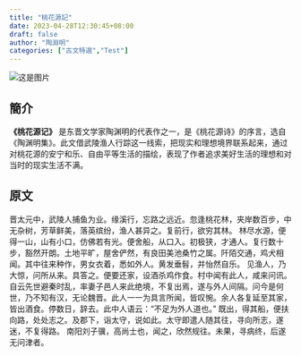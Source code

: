 ```yaml
---
title: "桃花源記"
date: 2023-04-28T12:30:45+08:00
draft: false
author: "陶淵明"
categories: ["古文特選","Test"]
---
```


![这是图片](/images/桃花源記.jpg "Magic Gardens")    
## 簡介   
**《桃花源记》** 是东晋文学家陶渊明的代表作之一，是《桃花源诗》的序言，选自《陶渊明集》。此文借武陵渔人行踪这一线索，把现实和理想境界联系起来，通过对桃花源的安宁和乐、自由平等生活的描绘，表现了作者追求美好生活的理想和对当时的现实生活不满。
## 原文
晋太元中，武陵人捕鱼为业。缘溪行，忘路之远近。忽逢桃花林，夹岸数百步，中无杂树，芳草鲜美，落英缤纷，渔人甚异之。复前行，欲穷其林。
林尽水源，便得一山，山有小口，仿佛若有光。便舍船，从口入。初极狭，才通人。复行数十步，豁然开朗。土地平旷，屋舍俨然，有良田美池桑竹之属。阡陌交通，鸡犬相闻。其中往来种作，男女衣着，悉如外人。黄发垂髫，并怡然自乐。
见渔人，乃大惊，问所从来。具答之。便要还家，设酒杀鸡作食。村中闻有此人，咸来问讯。自云先世避秦时乱，率妻子邑人来此绝境，不复出焉，遂与外人间隔。问今是何世，乃不知有汉，无论魏晋。此人一一为具言所闻，皆叹惋。余人各复延至其家，皆出酒食。停数日，辞去。此中人语云：“不足为外人道也。”
既出，得其船，便扶向路，处处志之。及郡下，诣太守，说如此。太守即遣人随其往，寻向所志，遂迷，不复得路。
南阳刘子骥，高尚士也，闻之，欣然规往。未果，寻病终，后遂无问津者。